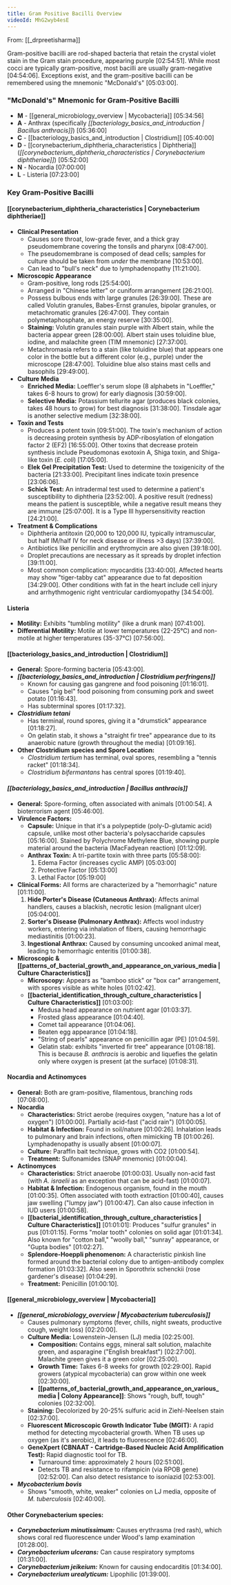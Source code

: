 ```yaml
---
title: Gram Positive Bacilli Overview
videoId: MhG2wyb4esE
---
```


From: [[_drpreetisharma]] <br/> 

Gram-positive bacilli are rod-shaped bacteria that retain the crystal violet stain in the Gram stain procedure, appearing purple <a class="yt-timestamp" data-t="02:54:51">[02:54:51]</a>. While most cocci are typically gram-positive, most bacilli are usually gram-negative <a class="yt-timestamp" data-t="04:54:06">[04:54:06]</a>. Exceptions exist, and the gram-positive bacilli can be remembered using the mnemonic "McDonald's" <a class="yt-timestamp" data-t="05:03:00">[05:03:00]</a>.

### "McDonald's" Mnemonic for Gram-Positive Bacilli
*   **M** - [[general_microbiology_overview | Mycobacteria]] <a class="yt-timestamp" data-t="05:34:56">[05:34:56]</a>
*   **A** - Anthrax (specifically *[[bacteriology_basics_and_introduction | Bacillus anthracis]]*) <a class="yt-timestamp" data-t="05:36:00">[05:36:00]</a>
*   **C** - [[bacteriology_basics_and_introduction | Clostridium]] <a class="yt-timestamp" data-t="05:40:00">[05:40:00]</a>
*   **D** - [[corynebacterium_diphtheria_characteristics | Diphtheria]] (*[[corynebacterium_diphtheria_characteristics | Corynebacterium diphtheriae]]*) <a class="yt-timestamp" data-t="05:52:00">[05:52:00]</a>
*   **N** - Nocardia <a class="yt-timestamp" data-t="07:00:00">[07:00:00]</a>
*   **L** - Listeria <a class="yt-timestamp" data-t="07:23:00">[07:23:00]</a>

### Key Gram-Positive Bacilli

#### [[corynebacterium_diphtheria_characteristics | Corynebacterium diphtheriae]]
*   **Clinical Presentation**
    *   Causes sore throat, low-grade fever, and a thick gray pseudomembrane covering the tonsils and pharynx <a class="yt-timestamp" data-t="08:47:00">[08:47:00]</a>.
    *   The pseudomembrane is composed of dead cells; samples for culture should be taken from *under* the membrane <a class="yt-timestamp" data-t="10:53:00">[10:53:00]</a>.
    *   Can lead to "bull's neck" due to lymphadenopathy <a class="yt-timestamp" data-t="11:21:00">[11:21:00]</a>.
*   **Microscopic Appearance**
    *   Gram-positive, long rods <a class="yt-timestamp" data-t="25:54:00">[25:54:00]</a>.
    *   Arranged in "Chinese letter" or cuniform arrangement <a class="yt-timestamp" data-t="26:21:00">[26:21:00]</a>.
    *   Possess bulbous ends with large granules <a class="yt-timestamp" data-t="26:39:00">[26:39:00]</a>. These are called Volutin granules, Babes-Ernst granules, bipolar granules, or metachromatic granules <a class="yt-timestamp" data-t="26:47:00">[26:47:00]</a>. They contain polymetaphosphate, an energy reserve <a class="yt-timestamp" data-t="30:35:00">[30:35:00]</a>.
    *   **Staining:** Volutin granules stain purple with Albert stain, while the bacteria appear green <a class="yt-timestamp" data-t="28:00:00">[28:00:00]</a>. Albert stain uses toluidine blue, iodine, and malachite green (TIM mnemonic) <a class="yt-timestamp" data-t="27:37:00">[27:37:00]</a>.
    *   Metachromasia refers to a stain (like toluidine blue) that appears one color in the bottle but a different color (e.g., purple) under the microscope <a class="yt-timestamp" data-t="28:47:00">[28:47:00]</a>. Toluidine blue also stains mast cells and basophils <a class="yt-timestamp" data-t="29:49:00">[29:49:00]</a>.
*   **Culture Media**
    *   **Enriched Media:** Loeffler's serum slope (8 alphabets in "Loeffler," takes 6-8 hours to grow) for early diagnosis <a class="yt-timestamp" data-t="30:59:00">[30:59:00]</a>.
    *   **Selective Media:** Potassium tellurite agar (produces black colonies, takes 48 hours to grow) for best diagnosis <a class="yt-timestamp" data-t="31:38:00">[31:38:00]</a>. Tinsdale agar is another selective medium <a class="yt-timestamp" data-t="32:38:00">[32:38:00]</a>.
*   **Toxin and Tests**
    *   Produces a potent toxin <a class="yt-timestamp" data-t="09:51:00">[09:51:00]</a>. The toxin's mechanism of action is decreasing protein synthesis by ADP-ribosylation of elongation factor 2 (EF2) <a class="yt-timestamp" data-t="16:55:00">[16:55:00]</a>. Other toxins that decrease protein synthesis include Pseudomonas exotoxin A, Shiga toxin, and Shiga-like toxin (*E. coli*) <a class="yt-timestamp" data-t="17:05:00">[17:05:00]</a>.
    *   **Elek Gel Precipitation Test:** Used to determine the toxigenicity of the bacteria <a class="yt-timestamp" data-t="21:33:00">[21:33:00]</a>. Precipitant lines indicate toxin presence <a class="yt-timestamp" data-t="23:06:00">[23:06:06]</a>.
    *   **Schick Test:** An intradermal test used to determine a patient's susceptibility to diphtheria <a class="yt-timestamp" data-t="23:52:00">[23:52:00]</a>. A positive result (redness) means the patient is susceptible, while a negative result means they are immune <a class="yt-timestamp" data-t="25:07:00">[25:07:00]</a>. It is a Type III hypersensitivity reaction <a class="yt-timestamp" data-t="24:21:00">[24:21:00]</a>.
*   **Treatment & Complications**
    *   Diphtheria antitoxin (20,000 to 120,000 IU, typically intramuscular, but half IM/half IV for neck disease or illness >3 days) <a class="yt-timestamp" data-t="37:39:00">[37:39:00]</a>.
    *   Antibiotics like penicillin and erythromycin are also given <a class="yt-timestamp" data-t="39:18:00">[39:18:00]</a>.
    *   Droplet precautions are necessary as it spreads by droplet infection <a class="yt-timestamp" data-t="39:11:00">[39:11:00]</a>.
    *   Most common complication: myocarditis <a class="yt-timestamp" data-t="33:40:00">[33:40:00]</a>. Affected hearts may show "tiger-tabby cat" appearance due to fat deposition <a class="yt-timestamp" data-t="34:29:00">[34:29:00]</a>. Other conditions with fat in the heart include cell injury and arrhythmogenic right ventricular cardiomyopathy <a class="yt-timestamp" data-t="34:54:00">[34:54:00]</a>.

#### Listeria
*   **Motility:** Exhibits "tumbling motility" (like a drunk man) <a class="yt-timestamp" data-t="07:41:00">[07:41:00]</a>.
*   **Differential Motility:** Motile at lower temperatures (22-25°C) and non-motile at higher temperatures (35-37°C) <a class="yt-timestamp" data-t="07:56:00">[07:56:00]</a>.

#### [[bacteriology_basics_and_introduction | Clostridium]]
*   **General:** Spore-forming bacteria <a class="yt-timestamp" data-t="05:43:00">[05:43:00]</a>.
*   ***[[bacteriology_basics_and_introduction | Clostridium perfringens]]***
    *   Known for causing gas gangrene and food poisoning <a class="yt-timestamp" data-t="01:16:01">[01:16:01]</a>.
    *   Causes "pig bel" food poisoning from consuming pork and sweet potato <a class="yt-timestamp" data-t="01:16:43">[01:16:43]</a>.
    *   Has subterminal spores <a class="yt-timestamp" data-t="01:17:32">[01:17:32]</a>.
*   ***Clostridium tetani***
    *   Has terminal, round spores, giving it a "drumstick" appearance <a class="yt-timestamp" data-t="01:18:27">[01:18:27]</a>.
    *   On gelatin stab, it shows a "straight fir tree" appearance due to its anaerobic nature (growth throughout the media) <a class="yt-timestamp" data-t="01:09:16">[01:09:16]</a>.
*   **Other Clostridium species and Spore Location:**
    *   *Clostridium tertium* has terminal, oval spores, resembling a "tennis racket" <a class="yt-timestamp" data-t="01:18:34">[01:18:34]</a>.
    *   *Clostridium bifermantans* has central spores <a class="yt-timestamp" data-t="01:19:40">[01:19:40]</a>.

#### *[[bacteriology_basics_and_introduction | Bacillus anthracis]]*
*   **General:** Spore-forming, often associated with animals <a class="yt-timestamp" data-t="01:00:54">[01:00:54]</a>. A bioterrorism agent <a class="yt-timestamp" data-t="05:46:00">[05:46:00]</a>.
*   **Virulence Factors:**
    *   **Capsule:** Unique in that it's a polypeptide (poly-D-glutamic acid) capsule, unlike most other bacteria's polysaccharide capsules <a class="yt-timestamp" data-t="05:16:00">[05:16:00]</a>. Stained by Polychrome Methylene Blue, showing purple material around the bacteria (MacFadyean reaction) <a class="yt-timestamp" data-t="01:12:09">[01:12:09]</a>.
    *   **Anthrax Toxin:** A tri-partite toxin with three parts <a class="yt-timestamp" data-t="05:58:00">[05:58:00]</a>:
        1.  Edema Factor (increases cyclic AMP) <a class="yt-timestamp" data-t="05:03:00">[05:03:00]</a>
        2.  Protective Factor <a class="yt-timestamp" data-t="05:13:00">[05:13:00]</a>
        3.  Lethal Factor <a class="yt-timestamp" data-t="05:19:00">[05:19:00]</a>
*   **Clinical Forms:** All forms are characterized by a "hemorrhagic" nature <a class="yt-timestamp" data-t="01:11:00">[01:11:00]</a>.
    1.  **Hide Porter's Disease (Cutaneous Anthrax):** Affects animal handlers, causes a blackish, necrotic lesion (malignant ulcer) <a class="yt-timestamp" data-t="05:04:00">[05:04:00]</a>.
    2.  **Sorter's Disease (Pulmonary Anthrax):** Affects wool industry workers, entering via inhalation of fibers, causing hemorrhagic mediastinitis <a class="yt-timestamp" data-t="01:00:23">[01:00:23]</a>.
    3.  **Ingestional Anthrax:** Caused by consuming uncooked animal meat, leading to hemorrhagic enteritis <a class="yt-timestamp" data-t="01:00:38">[01:00:38]</a>.
*   **Microscopic & [[patterns_of_bacterial_growth_and_appearance_on_various_media | Culture Characteristics]]**
    *   **Microscopy:** Appears as "bamboo stick" or "box car" arrangement, with spores visible as white holes <a class="yt-timestamp" data-t="01:02:42">[01:02:42]</a>.
    *   **[[bacterial_identification_through_culture_characteristics | Culture Characteristics]]** <a class="yt-timestamp" data-t="01:03:00">[01:03:00]</a>:
        *   Medusa head appearance on nutrient agar <a class="yt-timestamp" data-t="01:03:37">[01:03:37]</a>.
        *   Frosted glass appearance <a class="yt-timestamp" data-t="01:04:40">[01:04:40]</a>.
        *   Comet tail appearance <a class="yt-timestamp" data-t="01:04:06">[01:04:06]</a>.
        *   Beaten egg appearance <a class="yt-timestamp" data-t="01:04:18">[01:04:18]</a>.
        *   "String of pearls" appearance on penicillin agar (PE) <a class="yt-timestamp" data-t="01:04:59">[01:04:59]</a>.
        *   Gelatin stab: exhibits "inverted fir tree" appearance <a class="yt-timestamp" data-t="01:08:18">[01:08:18]</a>. This is because *B. anthracis* is aerobic and liquefies the gelatin only where oxygen is present (at the surface) <a class="yt-timestamp" data-t="01:08:31">[01:08:31]</a>.

#### Nocardia and Actinomyces
*   **General:** Both are gram-positive, filamentous, branching rods <a class="yt-timestamp" data-t="07:08:00">[07:08:00]</a>.
*   **Nocardia**
    *   **Characteristics:** Strict aerobe (requires oxygen, "nature has a lot of oxygen") <a class="yt-timestamp" data-t="01:00:00">[01:00:00]</a>. Partially acid-fast ("acid rain") <a class="yt-timestamp" data-t="01:00:05">[01:00:05]</a>.
    *   **Habitat & Infection:** Found in soil/nature <a class="yt-timestamp" data-t="01:00:26">[01:00:26]</a>. Inhalation leads to pulmonary and brain infections, often mimicking TB <a class="yt-timestamp" data-t="01:00:26">[01:00:26]</a>. Lymphadenopathy is usually absent <a class="yt-timestamp" data-t="01:00:07">[01:00:07]</a>.
    *   **Culture:** Paraffin bait technique, grows with CO2 <a class="yt-timestamp" data-t="01:00:54">[01:00:54]</a>.
    *   **Treatment:** Sulfonamides (SNAP mnemonic) <a class="yt-timestamp" data-t="01:00:04">[01:00:04]</a>.
*   **Actinomyces**
    *   **Characteristics:** Strict anaerobe <a class="yt-timestamp" data-t="01:00:03">[01:00:03]</a>. Usually non-acid fast (with *A. israelii* as an exception that can be acid-fast) <a class="yt-timestamp" data-t="01:00:07">[01:00:07]</a>.
    *   **Habitat & Infection:** Endogenous organism, found in the mouth <a class="yt-timestamp" data-t="01:00:35">[01:00:35]</a>. Often associated with tooth extraction <a class="yt-timestamp" data-t="01:00:40">[01:00:40]</a>, causes jaw swelling ("lumpy jaw") <a class="yt-timestamp" data-t="01:00:47">[01:00:47]</a>. Can also cause infection in IUD users <a class="yt-timestamp" data-t="01:00:58">[01:00:58]</a>.
    *   **[[bacterial_identification_through_culture_characteristics | Culture Characteristics]]** <a class="yt-timestamp" data-t="01:01:01">[01:01:01]</a>: Produces "sulfur granules" in pus <a class="yt-timestamp" data-t="01:01:15">[01:01:15]</a>. Forms "molar tooth" colonies on solid agar <a class="yt-timestamp" data-t="01:01:34">[01:01:34]</a>. Also known for "cotton ball," "woolly ball," "sunray" appearance, or "Gupta bodies" <a class="yt-timestamp" data-t="01:02:27">[01:02:27]</a>.
    *   **Splendore-Hoeppli phenomenon:** A characteristic pinkish line formed around the bacterial colony due to antigen-antibody complex formation <a class="yt-timestamp" data-t="01:03:32">[01:03:32]</a>. Also seen in Sporothrix schenckii (rose gardener's disease) <a class="yt-timestamp" data-t="01:04:29">[01:04:29]</a>.
    *   **Treatment:** Penicillin <a class="yt-timestamp" data-t="01:00:10">[01:00:10]</a>.

#### [[general_microbiology_overview | Mycobacteria]]
*   ***[[general_microbiology_overview | Mycobacterium tuberculosis]]***
    *   Causes pulmonary symptoms (fever, chills, night sweats, productive cough, weight loss) <a class="yt-timestamp" data-t="02:20:00">[02:20:00]</a>.
    *   **Culture Media:** Lowenstein-Jensen (LJ) media <a class="yt-timestamp" data-t="02:25:00">[02:25:00]</a>.
        *   **Composition:** Contains eggs, mineral salt solution, malachite green, and asparagine ("English breakfast") <a class="yt-timestamp" data-t="02:27:00">[02:27:00]</a>. Malachite green gives it a green color <a class="yt-timestamp" data-t="02:25:00">[02:25:00]</a>.
        *   **Growth Time:** Takes 6-8 weeks for growth <a class="yt-timestamp" data-t="02:29:00">[02:29:00]</a>. Rapid growers (atypical mycobacteria) can grow within one week <a class="yt-timestamp" data-t="02:30:00">[02:30:00]</a>.
        *   **[[patterns_of_bacterial_growth_and_appearance_on_various_media | Colony Appearance]]**: Shows "rough, buff, tough" colonies <a class="yt-timestamp" data-t="02:32:00">[02:32:00]</a>.
    *   **Staining:** Decolorized by 20-25% sulfuric acid in Ziehl-Neelsen stain <a class="yt-timestamp" data-t="02:37:00">[02:37:00]</a>.
    *   **Fluorescent Microscopic Growth Indicator Tube (MGIT):** A rapid method for detecting mycobacterial growth. When TB uses up oxygen (as it's aerobic), it leads to fluorescence <a class="yt-timestamp" data-t="02:46:00">[02:46:00]</a>.
    *   **GeneXpert (CBNAAT - Cartridge-Based Nucleic Acid Amplification Test):** Rapid diagnostic tool for TB.
        *   Turnaround time: approximately 2 hours <a class="yt-timestamp" data-t="02:51:00">[02:51:00]</a>.
        *   Detects TB and resistance to rifampicin (via RPOB gene) <a class="yt-timestamp" data-t="02:52:00">[02:52:00]</a>. Can also detect resistance to isoniazid <a class="yt-timestamp" data-t="02:53:00">[02:53:00]</a>.
*   ***Mycobacterium bovis***
    *   Shows "smooth, white, weaker" colonies on LJ media, opposite of *M. tuberculosis* <a class="yt-timestamp" data-t="02:40:00">[02:40:00]</a>.

#### Other Corynebacterium species:
*   ***Corynebacterium minutissimum:*** Causes erythrasma (red rash), which shows coral red fluorescence under Wood's lamp examination <a class="yt-timestamp" data-t="01:28:00">[01:28:00]</a>.
*   ***Corynebacterium ulcerans:*** Can cause respiratory symptoms <a class="yt-timestamp" data-t="01:31:00">[01:31:00]</a>.
*   ***Corynebacterium jeikeium:*** Known for causing endocarditis <a class="yt-timestamp" data-t="01:34:00">[01:34:00]</a>.
*   ***Corynebacterium urealyticum:*** Lipophilic <a class="yt-timestamp" data-t="01:39:00">[01:39:00]</a>.